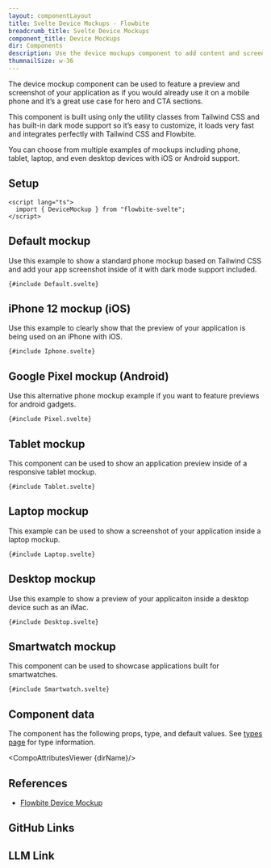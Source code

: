 ```yaml
---
layout: componentLayout
title: Svelte Device Mockups - Flowbite
breadcrumb_title: Svelte Device Mockups
component_title: Device Mockups
dir: Components
description: Use the device mockups component to add content and screenshot previews of your application inside phone and tablet frames coded with Tailwind CSS and Flowbite
thumnailSize: w-36
---
```


<script lang="ts">
  import { CompoAttributesViewer, GitHubCompoLinks, toKebabCase, LlmLink } from '../../utils'
  import { P, A } from '$lib'
  const dirName = toKebabCase(component_title)
</script>

The device mockup component can be used to feature a preview and screenshot of your application as if you would already use it on a mobile phone and it’s a great use case for hero and CTA sections.

This component is built using only the utility classes from Tailwind CSS and has built-in dark mode support so it’s easy to customize, it loads very fast and integrates perfectly with Tailwind CSS and Flowbite.

You can choose from multiple examples of mockups including phone, tablet, laptop, and even desktop devices with iOS or Android support.

## Setup

```svelte example hideOutput
<script lang="ts">
  import { DeviceMockup } from "flowbite-svelte";
</script>
```

## Default mockup

Use this example to show a standard phone mockup based on Tailwind CSS and add your app screenshot inside of it with dark mode support included.

```svelte example
{#include Default.svelte}
```

## iPhone 12 mockup (iOS)

Use this example to clearly show that the preview of your application is being used on an iPhone with iOS.

```svelte example
{#include Iphone.svelte}
```

## Google Pixel mockup (Android)

Use this alternative phone mockup example if you want to feature previews for android gadgets.

```svelte example
{#include Pixel.svelte}
```

## Tablet mockup

This component can be used to show an application preview inside of a responsive tablet mockup.

```svelte example
{#include Tablet.svelte}
```

## Laptop mockup

This example can be used to show a screenshot of your application inside a laptop mockup.

```svelte example
{#include Laptop.svelte}
```

## Desktop mockup

Use this example to show a preview of your applicaiton inside a desktop device such as an iMac.

```svelte example
{#include Desktop.svelte}
```

## Smartwatch mockup

This component can be used to showcase applications built for smartwatches.

```svelte example
{#include Smartwatch.svelte}
```

## Component data

The component has the following props, type, and default values. See [types page](/docs/pages/typescript) for type information.

<CompoAttributesViewer {dirName}/>

## References

- [Flowbite Device Mockup](https://flowbite.com/docs/components/device-mockups/)

## GitHub Links

<GitHubCompoLinks />

## LLM Link

<LlmLink />
